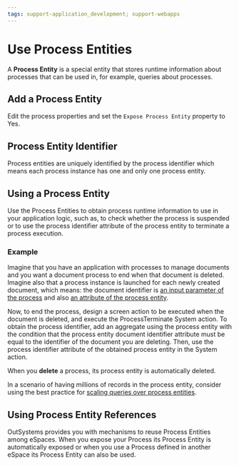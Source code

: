 ```yaml
---
tags: support-application_development; support-webapps
---
```


# Use Process Entities

A **Process Entity** is a special entity that stores runtime information about processes that can be used in, for example, queries about processes.

## Add a Process Entity

Edit the process properties and set the `Expose Process Entity` property to Yes.

## Process Entity Identifier

Process entities are uniquely identified by the process identifier which means each process instance has one and only one process entity.

## Using a Process Entity

Use the Process Entities to obtain process runtime information to use in your application logic, such as, to check whether the process is suspended or to use the process identifier attribute of the process entity to terminate a process execution.

### Example

Imagine that you have an application with processes to manage documents and you want a document process to end when that document is deleted. Imagine also that a process instance is launched for each newly created document, which means: the document identifier is [an input parameter of the process](../process.md#launching-a-process) and also [an attribute of the process entity](process-entities-attributes.md).

Now, to end the process, design a screen action to be executed when the document is deleted, and execute the ProcessTerminate System action. To obtain the process identifier, add an aggregate using the process entity with the condition that the process entity document identifier attribute must be equal to the identifier of the document you are deleting. Then, use the process identifier attribute of the obtained process entity in the System action.

When you **delete** a process, its process entity is automatically deleted.

In a scenario of having millions of records in the process entity, consider using the best practice for [scaling queries over process entities](../best-practices/scale-queries.md).


## Using Process Entity References

OutSystems provides you with mechanisms to reuse Process Entities among eSpaces. When you expose your Process its Process Entity is automatically exposed or when you use a Process defined in another eSpace its Process Entity can also be used.
